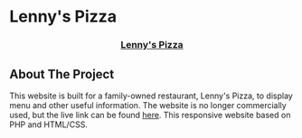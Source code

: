 # Lenny's Pizza

<p align="center">
  <a href="https://github.com/bischo91/lennyspizza">
  <h3 align="center">Lenny's Pizza</h3>
  </a>
</p>

<!-- ABOUT THE PROJECT -->
## About The Project

This website is built for a family-owned restaurant, Lenny's Pizza, to display menu and other useful information. The website is no longer commercially used, but the live link can be found [here](http://lennyspizza.herokuapp.com/). This responsive website based on PHP and HTML/CSS.
<br>

